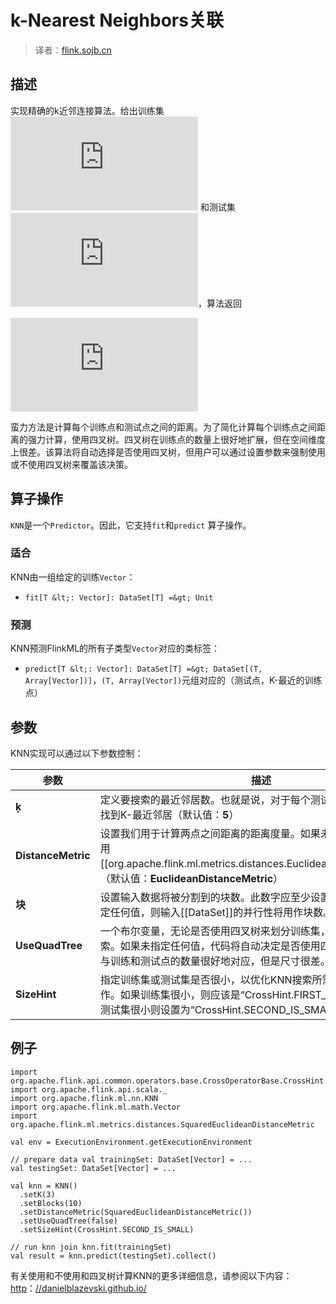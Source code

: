 
# k-Nearest Neighbors关联

> 译者：[flink.sojb.cn](https://flink.sojb.cn/)


## 描述

实现精确的k近邻连接算法。给出训练集 ![](http://latex.codecogs.com/gif.latex?A) 和测试集 ![](http://latex.codecogs.com/gif.latex?B)，算法返回

![](http://latex.codecogs.com/gif.latex?%C4%B7%20N%20%20N%20%C4%B4%EF%BC%88A%20%EF%BC%8CB%20%EF%BC%8Ck%EF%BC%89%3D%20%7B%20%EF%BC%88b%20%EF%BC%8CK%20N%20%20N%20%EF%BC%88b%20%EF%BC%8CA%20%EF%BC%8Ck%EF%BC%89%EF%BC%89%20%C2%A0%EF%BC%8C%E5%85%B6%E4%B8%AD%C2%A0b%E2%88%88%E4%B9%99%C2%A0%E5%92%8C%C2%A0%C4%B7%20N%20%20N%20%EF%BC%88b%20%EF%BC%8CA%20%EF%BC%8Ck%EF%BC%89%C2%A0%E6%98%AFk%E6%9C%80%E8%BF%91%E7%82%B9%C2%A0%20b%20%C2%A0%E5%9C%A8%C2%A0%20%E4%B8%80%E4%B8%AA%7D)

蛮力方法是计算每个训练点和测试点之间的距离。为了简化计算每个训练点之间距离的强力计算，使用四叉树。四叉树在训练点的数量上很好地扩展，但在空间维度上很差。该算法将自动选择是否使用四叉树，但用户可以通过设置参数来强制使用或不使用四叉树来覆盖该决策。

## 算子操作

`KNN`是一个`Predictor`。因此，它支持`fit`和`predict` 算子操作。

### 适合

KNN由一组给定的训练`Vector`：

*   `fit[T &lt;: Vector]: DataSet[T] =&gt; Unit`

### 预测

KNN预测FlinkML的所有子类型`Vector`对应的类标签：

*   `predict[T &lt;: Vector]: DataSet[T] =&gt; DataSet[(T, Array[Vector])]`，`(T, Array[Vector])`元组对应的（测试点，K-最近的训练点）

## 参数

KNN实现可以通过以下参数控制：

| 参数 | 描述 |
| --- | --- |
| **ķ** | 定义要搜索的最近邻居数。也就是说，对于每个测试点，算法在训练集中找到K-最近邻居（默认值：**5**） |
| **DistanceMetric** | 设置我们用于计算两点之间距离的距离度量。如果未指定度量标准，则使用[[org.apache.flink.ml.metrics.distances.EuclideanDistanceMetric]]。（默认值：**EuclideanDistanceMetric**） |
| **块** | 设置输入数据将被分割到的块数。此数字应至少设置为并行度。如果未指定任何值，则输入[[DataSet]]的并行性将用作块数。（默认值：**无**） |
| **UseQuadTree** | 一个布尔变量，无论是否使用四叉树来划分训练集，都可能简化KNN搜索。如果未指定任何值，代码将自动决定是否使用四叉树。四叉树的使用与训练和测试点的数量很好地对应，但是尺寸很差。（默认值：**无**） |
| **SizeHint** | 指定训练集或测试集是否很小，以优化KNN搜索所需的跨产品 算子操作。如果训练集很小，则应该是“CrossHint.FIRST_IS_SMALL”并且如果测试集很小则设置为“CrossHint.SECOND_IS_SMALL”。（默认值：**无**） |

## 例子



```
import org.apache.flink.api.common.operators.base.CrossOperatorBase.CrossHint
import org.apache.flink.api.scala._
import org.apache.flink.ml.nn.KNN
import org.apache.flink.ml.math.Vector
import org.apache.flink.ml.metrics.distances.SquaredEuclideanDistanceMetric

val env = ExecutionEnvironment.getExecutionEnvironment

// prepare data val trainingSet: DataSet[Vector] = ...
val testingSet: DataSet[Vector] = ...

val knn = KNN()
  .setK(3)
  .setBlocks(10)
  .setDistanceMetric(SquaredEuclideanDistanceMetric())
  .setUseQuadTree(false)
  .setSizeHint(CrossHint.SECOND_IS_SMALL)

// run knn join knn.fit(trainingSet)
val result = knn.predict(testingSet).collect()
```



有关使用和不使用和四叉树计算KNN的更多详细信息，请参阅以下内容：[http](http://danielblazevski.github.io/)：[//danielblazevski.github.io/](http://danielblazevski.github.io/)

